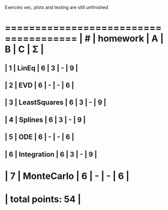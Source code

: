 Exercies vec, plots and testing are still unfinished

 ======================================
| #  | homework      | A | B | C | Σ   |
 ======================================
| 1  | LinEq         | 6 | 3 | - | 9  |
---------------------------------------
| 2  | EVD           | 6 | - | - |  6  |
---------------------------------------
| 3  | LeastSquares  | 6 | 3 | - |  9  |
---------------------------------------
| 4  | Splines       | 6 | 3 | - |  9  |
---------------------------------------
| 5  | ODE           | 6 | - | - |  6  |
---------------------------------------
| 6  | Integration   | 6 | 3 | - |  9  |
---------------------------------------
| 7  | MonteCarlo   | 6 | - | - |  6  |
 ======================================
|                    total points: 54  |
 ======================================
